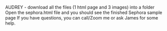 AUDREY - download all the files (1 html page and 3 images) into a folder 
Open the sephora.html file and you should see the finished Sephora sample page
If you have questions, you can call/Zoom me or ask James for some help.
